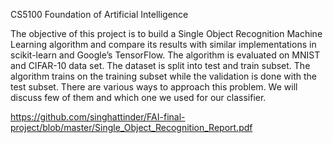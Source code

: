 CS5100 Foundation of Artificial Intelligence

The objective of this project is to build a Single Object Recognition Machine Learning algorithm and compare its results with similar implementations in scikit-learn and Google’s TensorFlow. The algorithm is evaluated on MNIST and CIFAR-10 data set. The dataset is split into test and train subset. The algorithm trains on the training subset while the validation is done with the test subset. There are various ways to approach this problem. We will discuss few of them and which one we used for our classifier.


https://github.com/singhattinder/FAI-final-project/blob/master/Single_Object_Recognition_Report.pdf

